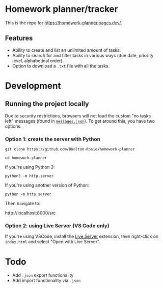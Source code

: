 # Homework planner/tracker 
This is the repo for <a href="https://homework-planner.pages.dev">https://homework-planner.pages.dev/</a>.

## Features
- Ability to create and list an unlimited amount of tasks.
- Ability to search for and filter tasks in various ways (due date, priority level, alphabetical order).
- Option to download a `.txt` file with all the tasks.

# Development
## Running the project locally
Due to security restrictions, browsers will not load the custom "no tasks left" messages (found in [`messages.json`](https://github.com/OWelton-Rosie/homework-planner/blob/main/src/messages.json)). To get around this, you have two options:

### Option 1: create the server with Python
```
git clone https://github.com/OWelton-Rosie/homework-planner
```
```
cd homework-planner
```
If you're using Python 3:
```
python3 -m http.server
```
If you're using another version of Python:
```
python -m http.server
```

Then navigate to: 

http://localhost:8000/src

### Option 2: using Live Server (VS Code only)

If you're using VSCode, install the [Live Server](https://marketplace.visualstudio.com/items?itemName=ritwickdey.LiveServer) extension, then right-click on `index.html` and select "Open with Live Server".

# Todo
- Add `.json` export functionality
- Add import functionality via `.json`




